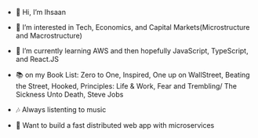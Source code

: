 - 👋 Hi, I’m Ihsaan

- 👀 I’m interested in Tech, Economics, and Capital Markets(Microstructure and Macrostructure)

- 🌱 I’m currently learning AWS and then hopefully JavaScript, TypeScript, and React.JS

- :books: on my Book List: Zero to One, Inspired, One up on WallStreet, Beating the Street, Hooked, Principles: Life & Work, Fear and Trembling/ The Sickness Unto Death, Steve Jobs

- :notes: Always listenting to music

- :rocket: Want to build a fast distributed web app with microservices


<!---
Imal16/Imal16 is a ✨ special ✨ repository because its `README.md` (this file) appears on your GitHub profile.
You can click the Preview link to take a look at your changes.
--->
